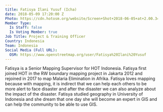 ```yaml
---
title: Fatisya Ilani Yusuf (Icha)
date: 2018-05-09 17:20:00 Z
Photo: https://cdn.hotosm.org/website/Screen+Shot+2018-06-05+at+2.00.34+PM.png
Member Type:
  Is Staff: false
  Is Voting Member: true
Job Title: Project & Training Officer
Country: Indonesia
Team: Indonesia
Social Media (Full URL):
  OSM: https://www.openstreetmap.org/user/Fatisya%20Ilani%20Yusuf
---
```


Fatisya is a Senior Mapping Supervisor for HOT Indonesia. Fatisya first joined HOT in the RW boundary mapping project in Jakarta 2012 and rejoined in 2017 to map Malaria Elimination in Afrika. Fatisya loves mapping because with mapping, it is indirect that we can help each others to be more alert to face disaster and after the disaster we can also analyze about the impact of the disaster. Fatisya studied geography in University of Indonesia and she dream that one day she will become an expert in GIS and can help the community to be able to use GIS.